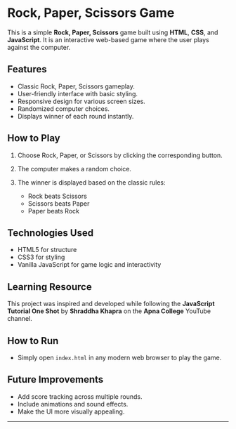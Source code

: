 # Rock, Paper, Scissors Game

This is a simple **Rock, Paper, Scissors** game built using **HTML**, **CSS**, and **JavaScript**. It is an interactive web-based game where the user plays against the computer.

## Features

* Classic Rock, Paper, Scissors gameplay.
* User-friendly interface with basic styling.
* Responsive design for various screen sizes.
* Randomized computer choices.
* Displays winner of each round instantly.

## How to Play

1. Choose Rock, Paper, or Scissors by clicking the corresponding button.
2. The computer makes a random choice.
3. The winner is displayed based on the classic rules:

   * Rock beats Scissors
   * Scissors beats Paper
   * Paper beats Rock

## Technologies Used

* HTML5 for structure
* CSS3 for styling
* Vanilla JavaScript for game logic and interactivity

## Learning Resource

This project was inspired and developed while following the **JavaScript Tutorial One Shot** by **Shraddha Khapra** on the **Apna College** YouTube channel.

## How to Run

* Simply open `index.html` in any modern web browser to play the game.

## Future Improvements

* Add score tracking across multiple rounds.
* Include animations and sound effects.
* Make the UI more visually appealing.

---
